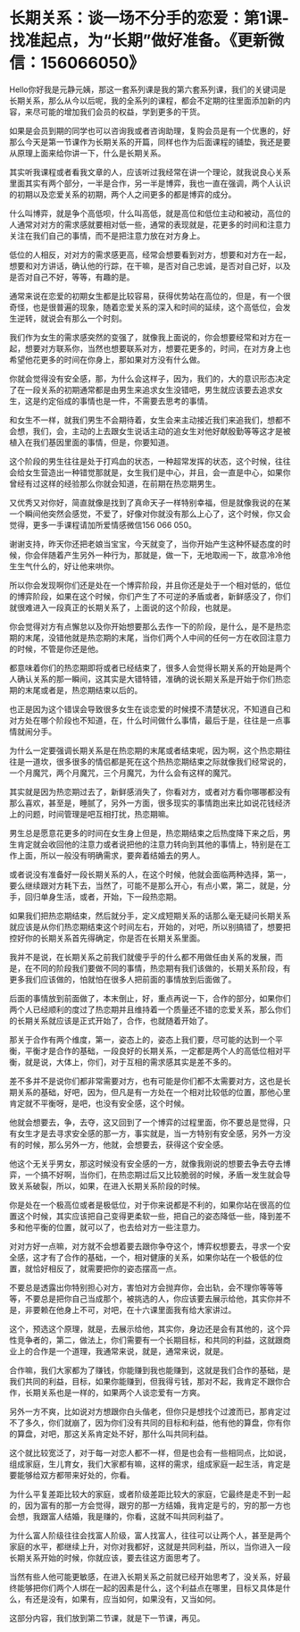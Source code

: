 # 长期关系：谈一场不分手的恋爱：第1课-找准起点，为“长期”做好准备。《更新微信：156066050》

Hello你好我是元静元姨，那这一套系列课是我的第六套系列课，我们的关键词是长期关系，那么从今以后呢，我的全系列的课程，都会不定期的往里面添加新的内容，来尽可能的增加我们会员的权益，学到更多的干货。

如果是会员到期的同学也可以咨询我或者咨询助理，复购会员是有一个优惠的，好那么今天是第一节课作为长期关系的开篇，同样也作为后面课程的铺垫，我还是要从原理上面来给你讲一下，什么是长期关系。

其实听我课程或者看我文章的人，应该听过我经常在讲一个理论，就我说良心关系里面其实有两个部分，一半是合作，另一半是博弈，我也一直在强调，两个人认识的初期以及恋爱关系的初期，两个人之间更多的都是博弈的成分。

什么叫博弈，就是争个高低呗，什么叫高低，就是高位和低位主动和被动，高位的人通常对对方的需求感就要相对低一些，通常的表现就是，花更多的时间和注意力关注在我们自己的事情，而不是把注意力放在对方身上。

低位的人相反，对对方的需求感更高，经常会想要看到对方，想要和对方在一起，想要和对方讲话，确认他的行踪，在干嘛，是否对自己忠诚，是否对自己好，以及是否对自己不好，等等，有趣的是。

通常来说在恋爱的初期女生都是比较容易，获得优势站在高位的，但是，有一个很奇怪，也是很普遍的现象，随着恋爱关系的深入和时间的延续，这个高低位，会发生逆转，就说会有那么一个时刻。

我们作为女生的需求感突然的变强了，就像我上面说的，你会想要经常和对方在一起，想要对方联系你，当然也想要联系对方，想要花更多的，时间，在对方身上也希望他花更多的时间在你身上，那如果对方没有什么做。

你就会觉得没有安全感，那，为什么会这样子，因为，我们的，大的意识形态决定了在一段关系的初期通常都是由男生来追求女生没错吧，男生就应该要去追求女生，这是约定俗成的事情也是一件，不需要去思考的事情。

和女生不一样，就我们男生不会期待着，女生会来主动接近我们来追我们，想都不会想，我们，会，主动的上去跟女生说话主动的追女生对他好献殷勤等等这才是被植入在我们基因里面的事情，但是，你要知道。

这个阶段的男生往往是处于打鸡血的状态，一种超常发挥的状态，这个时候，往往会给女生营造出一种错觉那就是，女生我们是中心，并且，会一直是中心，如果你曾经有过这样的经验那么你就会知道，在前期在热恋期男生。

又优秀又对你好，简直就像是找到了真命天子一样特别幸福，但是就像我说的在某一个瞬间他突然会感觉，不爱了，好像对你就没有那么上心了，这个时候，你又会觉得，更多一手课程请加所爱情感微信156 066 050。

谢谢支持，昨天你还把老娘当宝宝，今天就变了，当你开始产生这种怀疑态度的时候，你会伴随着产生另外一种行为，那就是，做一下，无地取闹一下，故意冷冷他生生气什么的，好让他来哄你。

所以你会发现啊你们还是处在一个博弈阶段，并且你还是处于一个相对低的，低位的博弈阶段，如果在这个时候，你们产生了不可逆的矛盾或者，新鲜感没了，你们就很难进入一段真正的长期关系了，上面说的这个阶段，也就是。

你会觉得对方有点懈怠以及你开始想要那么去作一下的阶段，是什么，是不是热恋期的末尾，没错他就是热恋期的末尾，当你们两个人中间的任何一方在收回注意力的时候，不管是你还是他。

都意味着你们的热恋期即将或者已经结束了，很多人会觉得长期关系的开始是两个人确认关系的那一瞬间，这其实是大错特错，准确的说长期关系是开始于你们热恋期的末尾或者是，热恋期结束以后的。

也正是因为这个错误会导致很多女生在谈恋爱的时候摸不清楚状况，不知道自己和对方处在哪个阶段也不知道，在，什么时间做什么事情，最后于是，往往是一点事情就闹分手。

为什么一定要强调长期关系是在热恋期的末尾或者结束呢，因为啊，这个热恋期往往是一道坎，很多很多的情侣都是死在这个热热恋期结束之际就像我们经常说的，一个月魔咒，两个月魔咒，三个月魔咒，为什么会有这样的魔咒。

其实就是因为热恋期过去了，新鲜感消失了，你看对方，或者对方看你哪哪都没有那么喜欢，甚至是，睡腻了，另外一方面，很多现实的事情跑出来比如说花钱经济上的问题，时间管理是吧互相打扰，热恋期嘛。

男生总是愿意花更多的时间在女生身上但是，热恋期结束之后热度降下来之后，男生肯定就会收回他的注意力或者说把他的注意力转向到其他的事情上，特别是在工作上面，所以一般没有明确需求，要奔着结婚去的男人。

或者说没有准备好一段长期关系的人，在这个时候，他就会面临两种选择，第一，要么继续跟对方耗下去，当然了，可能不是那么开心，有点小累，第二，就是，分手，回归单身生活，或者，开始，下一段热恋期。

如果我们把热恋期结束，然后就分手，定义成短期关系的话那么毫无疑问长期关系就应该是从你们热恋期结束这个时间左右，开始的，对吧，所以别搞错了，想要把控好你的长期关系首先得确定，你是否在长期关系里面。

我并不是说，在长期关系之前我们就傻乎乎的什么都不用做任由关系的发展，而是，在不同的阶段我们要做不同的事情，热恋期有我们该做的，长期关系阶段，有更多我们应该做的，怕就怕在很多人把前面的事情放到后面做了。

后面的事情放到前面做了，本末倒止，好，重点再说一下，合作的部分，如果你们两个人已经顺利的度过了热恋期并且维持着一个质量还不错的恋爱关系，那么你们的长期关系就应该是正式开始了，合作，也就随着开始了。

那关于合作有两个维度，第一，姿态上的，姿态上我们要，尽可能的达到一个平衡，平衡才是合作的基础，一段良好的长期关系，一定都是两个人的高低位相对平衡，就是说，大体上，你们，对于互相的需求感其实是差不多的。

差不多并不是说你们都非常需要对方，也有可能是你们都不太需要对方，这也是长期关系的基础，好吧，因为，但凡是有一方处在一个相对比较低的位置，那他心里肯定就不平衡呀，是吧，也没有安全感，这个时候。

他就会想要去，争，去夺，这又回到了一个博弈的过程里面，你不要总是觉得，只有女生才是去寻求安全感的那一方，事实就是，当一方特别有安全感，另外一方没有的时候，那么另外一方，他就，会想要去，获得这个安全感。

他这个无关乎男女，那这时候没有安全感的一方，就像我刚说的想要去争去夺去博弈，一个搞不好啊，当你们，在热恋期过后又比较脆弱的时候，矛盾一发生就会导致关系破裂，所以，如果，在进入长期关系阶段的时候。

你是处在一个极高位或者是极低位，对于你来说都是不利的，如果你站在很高的位置这个时候，其实应该把自己变得更柔软一些，把自己的姿态降低一些，降到差不多和他平衡的位置，就可以了，也去给对方一些注意力。

对对方好一点嘛，对方就不会想着要去跟你争夺这个，博弈权想要去，寻求一个安全感，这才有了合作的基础，一个，相对健康的关系，如果你站在一个极低的位置，就恰好相反了，就需要把你的姿态摆高一点。

不要总是透露出你特别担心对方，害怕对方会抛弃你，会出轨，会不理你等等等等，不要总是把你自己当成那个，被挑选的人，你应该要去展示给他，其实你并不是，非要赖在他身上不可，对吧，在十六课里面我有给大家讲过。

这个，预选这个原理，就是，去展示给他，其实你，身边还是会有其他的，这个异性竞争者的，第二，做法上，你们需要有一个长期目标，和共同的利益，这就跟商业上的合作是一个道理，我通常来说，就是，通常来说，就是。

合作嘛，我们大家都为了赚钱，你能赚到我也能赚到，这就是我们合作的基础，是我们共同的利益，目标，如果你能赚到，但我得亏钱，那对不起，我肯定不跟你合作，长期关系也是一样的，如果两个人谈恋爱有一方爽。

另外一方不爽，比如说对方想跟你白头偕老，但你只是想找个过渡而已，那肯定过不了多久，你们就崩了，因为你们没有共同的目标和利益，他有他的算盘，你有你的算盘，对吧，那这关系肯定处不好，那什么叫共同利益。

这个就比较宽泛了，对于每一对恋人都不一样，但是也会有一些相同点，比如说，组成家庭，生儿育女，我们大家都有嘛，这样的需求，组成家庭一起生活，肯定是要能够给双方都带来好处的，你看。

为什么平复差距比较大的家庭，或者阶级差距比较大的家庭，它最终是走不到一起的，因为富有的那一方会觉得，跟穷的那一方结婚，我肯定是亏的，穷的那一方也会想，我跟富人结婚，我是赚的，你看，这就不叫共同利益了。

为什么富人阶级往往会找富人阶级，富人找富人，往往可以让两个人，甚至是两个家庭的水平，都继续上升，对你对我都好，这就是共同利益，所以，当你进入一段长期关系开始的时候，你就应该，要去往这方面思考了。

当然有些人他可能更敏感，在进入长期关系之前就已经开始思考了，没关系，好最终能够把你们两个人绑在一起的因素是什么，这个利益点在哪里，目标又具体是什么，有还是没有，如果有，应当如何，如果没有，又当如何。

这部分内容，我们放到第二节课，就是下一节课，再见。